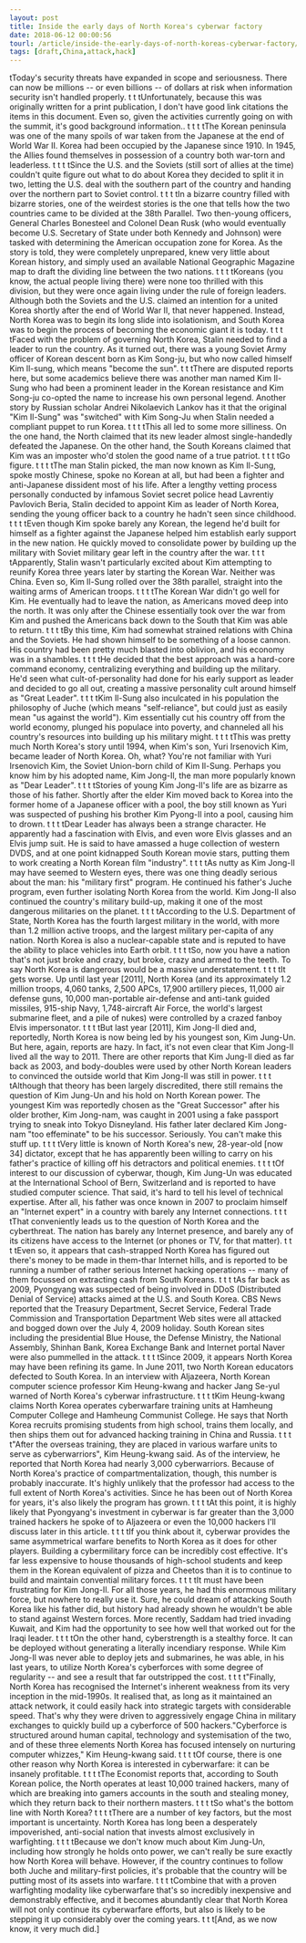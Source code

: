 ```yaml
---
layout: post
title: Inside the early days of North Korea's cyberwar factory
date: 2018-06-12 00:00:56
tourl: /article/inside-the-early-days-of-north-koreas-cyberwar-factory/
tags: [draft,China,attack,hack]
---
```

 tToday's security threats have expanded in scope and seriousness. There can now be millions -- or even billions -- of dollars at risk when information security isn't handled properly. t t tUnfortunately, because this was originally written for a print publication, I don't have good link citations the items in this document. Even so, given the activities currently going on with the summit, it's good background information.. t t t tThe Korean peninsula was one of the many spoils of war taken from the Japanese at the end of World War II. Korea had been occupied by the Japanese since 1910. In 1945, the Allies found themselves in possession of a country both war-torn and leaderless. t t t tSince the U.S. and the Soviets (still sort of allies at the time) couldn't quite figure out what to do about Korea they decided to split it in two, letting the U.S. deal with the southern part of the country and handing over the northern part to Soviet control. t t t tIn a bizarre country filled with bizarre stories, one of the weirdest stories is the one that tells how the two countries came to be divided at the 38th Parallel. Two then-young officers, General Charles Bonesteel and Colonel Dean Rusk (who would eventually become U.S. Secretary of State under both Kennedy and Johnson) were tasked with determining the American occupation zone for Korea. As the story is told, they were completely unprepared, knew very little about Korean history, and simply used an available National Geographic Magazine map to draft the dividing line between the two nations. t t t tKoreans (you know, the actual people living there) were none too thrilled with this division, but they were once again living under the rule of foreign leaders. Although both the Soviets and the U.S. claimed an intention for a united Korea shortly after the end of World War II, that never happened. Instead, North Korea was to begin its long slide into isolationism, and South Korea was to begin the process of becoming the economic giant it is today. t t t tFaced with the problem of governing North Korea, Stalin needed to find a leader to run the country. As it turned out, there was a young Soviet Army officer of Korean descent born as Kim Song-ju, but who now called himself Kim Il-sung, which means "become the sun". t t tThere are disputed reports here, but some academics believe there was another man named Kim Il-Sung who had been a prominent leader in the Korean resistance and Kim Song-ju co-opted the name to increase his own personal legend. Another story by Russian scholar Andrei Nikolaevich Lankov has it that the original "Kim Il-Sung" was "switched" with Kim Song-Ju when Stalin needed a compliant puppet to run Korea. t t t tThis all led to some more silliness. On the one hand, the North claimed that its new leader almost single-handedly defeated the Japanese. On the other hand, the South Koreans claimed that Kim was an imposter who'd stolen the good name of a true patriot. t t t tGo figure. t t t tThe man Stalin picked, the man now known as Kim Il-Sung, spoke mostly Chinese, spoke no Korean at all, but had been a fighter and anti-Japanese dissident most of his life. After a lengthy vetting process personally conducted by infamous Soviet secret police head Lavrentiy Pavlovich Beria, Stalin decided to appoint Kim as leader of North Korea, sending the young officer back to a country he hadn't seen since childhood. t t t tEven though Kim spoke barely any Korean, the legend he'd built for himself as a fighter against the Japanese helped him establish early support in the new nation. He quickly moved to consolidate power by building up the military with Soviet military gear left in the country after the war. t t t tApparently, Stalin wasn't particularly excited about Kim attempting to reunify Korea three years later by starting the Korean War. Neither was China. Even so, Kim Il-Sung rolled over the 38th parallel, straight into the waiting arms of American troops. t t t tThe Korean War didn't go well for Kim. He eventually had to leave the nation, as Americans moved deep into the north. It was only after the Chinese essentially took over the war from Kim and pushed the Americans back down to the South that Kim was able to return. t t t tBy this time, Kim had somewhat strained relations with China and the Soviets. He had shown himself to be something of a loose cannon. His country had been pretty much blasted into oblivion, and his economy was in a shambles. t t t tHe decided that the best approach was a hard-core command economy, centralizing everything and building up the military. He'd seen what cult-of-personality had done for his early support as leader and decided to go all out, creating a massive personality cult around himself as "Great Leader". t t t tKim Il-Sung also inculcated in his population the philosophy of Juche (which means "self-reliance", but could just as easily mean "us against the world"). Kim essentially cut his country off from the world economy, plunged his populace into poverty, and channeled all his country's resources into building up his military might. t t t tThis was pretty much North Korea's story until 1994, when Kim's son, Yuri Irsenovich Kim, became leader of North Korea. Oh, what? You're not familiar with Yuri Irsenovich Kim, the Soviet Union-born child of Kim Il-Sung. Perhaps you know him by his adopted name, Kim Jong-Il, the man more popularly known as "Dear Leader". t t t tStories of young Kim Jong-Il's life are as bizarre as those of his father. Shortly after the elder Kim moved back to Korea into the former home of a Japanese officer with a pool, the boy still known as Yuri was suspected of pushing his brother Kim Pyong-Il into a pool, causing him to drown. t t t tDear Leader has always been a strange character. He apparently had a fascination with Elvis, and even wore Elvis glasses and an Elvis jump suit. He is said to have amassed a huge collection of western DVDS, and at one point kidnapped South Korean movie stars, putting them to work creating a North Korean film "industry". t t t tAs nutty as Kim Jong-Il may have seemed to Western eyes, there was one thing deadly serious about the man: his "military first" program. He continued his father's Juche program, even further isolating North Korea from the world. Kim Jong-Il also continued the country's military build-up, making it one of the most dangerous militaries on the planet. t t t tAccording to the U.S. Department of State, North Korea has the fourth largest military in the world, with more than 1.2 million active troops, and the largest military per-capita of any nation. North Korea is also a nuclear-capable state and is reputed to have the ability to place vehicles into Earth orbit. t t t tSo, now you have a nation that's not just broke and crazy, but broke, crazy and armed to the teeth. To say North Korea is dangerous would be a massive understatement. t t t tIt gets worse. Up until last year [2011], North Korea (and its approximately 1.2 million troops, 4,060 tanks, 2,500 APCs, 17,900 artillery pieces, 11,000 air defense guns, 10,000 man-portable air-defense and anti-tank guided missiles, 915-ship Navy, 1,748-aircraft Air Force, the world's largest submarine fleet, and a pile of nukes) were controlled by a crazed fanboy Elvis impersonator. t t t tBut last year [2011], Kim Jong-Il died and, reportedly, North Korea is now being led by his youngest son, Kim Jung-Un. But here, again, reports are hazy. In fact, it's not even clear that Kim Jong-Il lived all the way to 2011. There are other reports that Kim Jung-Il died as far back as 2003, and body-doubles were used by other North Korean leaders to convinced the outside world that Kim Jong-Il was still in power. t t t tAlthough that theory has been largely discredited, there still remains the question of Kim Jung-Un and his hold on North Korean power. The youngest Kim was reportedly chosen as the "Great Successor" after his older brother, Kim Jong-nam, was caught in 2001 using a fake passport trying to sneak into Tokyo Disneyland. His father later declared Kim Jong-nam "too effeminate" to be his successor. Seriously. You can't make this stuff up. t t t tVery little is known of North Korea's new, 28-year-old [now 34] dictator, except that he has apparently been willing to carry on his father's practice of killing off his detractors and political enemies. t t t tOf interest to our discussion of cyberwar, though, Kim Jung-Un was educated at the International School of Bern, Switzerland and is reported to have studied computer science. That said, it's hard to tell his level of technical expertise. After all, his father was once known in 2007 to proclaim himself an "Internet expert" in a country with barely any Internet connections. t t t tThat conveniently leads us to the question of North Korea and the cyberthreat. The nation has barely any Internet presence, and barely any of its citizens have access to the Internet (or phones or TV, for that matter). t t t tEven so, it appears that cash-strapped North Korea has figured out there's money to be made in them-thar Internet hills, and is reported to be running a number of rather serious Internet hacking operations -- many of them focussed on extracting cash from South Koreans. t t t tAs far back as 2009, Pyongyang was suspected of being involved in DDoS (Distributed Denial of Service) attacks aimed at the U.S. and South Korea. CBS News reported that the Treasury Department, Secret Service, Federal Trade Commission and Transportation Department Web sites were all attacked and bogged down over the July 4, 2009 holiday. South Korean sites including the presidential Blue House, the Defense Ministry, the National Assembly, Shinhan Bank, Korea Exchange Bank and Internet portal Naver were also pummelled in the attack. t t t tSince 2009, it appears North Korea may have been refining its game. In June 2011, two North Korean educators defected to South Korea. In an interview with Aljazeera, North Korean computer science professor Kim Heung-kwang and hacker Jang Se-yul warned of North Korea's cyberwar infrastructure. t t t tKim Heung-kwang claims North Korea operates cyberwarfare training units at Hamheung Computer College and Hamheung Communist College. He says that North Korea recruits promising students from high school, trains them locally, and then ships them out for advanced hacking training in China and Russia. t t t t"After the overseas training, they are placed in various warfare units to serve as cyberwarriors", Kim Heung-kwang said. As of the interview, he reported that North Korea had nearly 3,000 cyberwarriors. Because of North Korea's practice of compartmentalization, though, this number is probably inaccurate. It's highly unlikely that the professor had access to the full extent of North Korea's activities. Since he has been out of North Korea for years, it's also likely the program has grown. t t t tAt this point, it is highly likely that Pyongyang's investment in cyberwar is far greater than the 3,000 trained hackers he spoke of to Aljazeera or even the 10,000 hackers I'll discuss later in this article. t t t tIf you think about it, cyberwar provides the same asymmetrical warfare benefits to North Korea as it does for other players. Building a cybermilitary force can be incredibly cost effective. It's far less expensive to house thousands of high-school students and keep them in the Korean equivalent of pizza and Cheetos than it is to continue to build and maintain convential military forces. t t t tIt must have been frustrating for Kim Jong-Il. For all those years, he had this enormous military force, but nowhere to really use it. Sure, he could dream of attacking South Korea like his father did, but history had already shown he wouldn't be able to stand against Western forces. More recently, Saddam had tried invading Kuwait, and Kim had the opportunity to see how well that worked out for the Iraqi leader. t t t tOn the other hand, cyberstrength is a stealthy force. It can be deployed without generating a literally incendiary response. While Kim Jong-Il was never able to deploy jets and submarines, he was able, in his last years, to utilize North Korea's cyberforces with some degree of regularity -- and see a result that far outstripped the cost. t t t t"Finally, North Korea has recognised the Internet's inherent weakness from its very inception in the mid-1990s. It realised that, as long as it maintained an attack network, it could easily hack into strategic targets with considerable speed. That's why they were driven to aggressively engage China in military exchanges to quickly build up a cyberforce of 500 hackers."Cyberforce is structured around human capital, technology and systemisation of the two, and of these three elements North Korea has focused intensely on nurturing computer whizzes," Kim Heung-kwang said. t t t tOf course, there is one other reason why North Korea is interested in cyberwarfare: it can be insanely profitable. t t t tThe Economist reports that, according to South Korean police, the North operates at least 10,000 trained hackers, many of which are breaking into gamers accounts in the south and stealing money, which they return back to their northern masters. t t t tSo what's the bottom line with North Korea? t t t tThere are a number of key factors, but the most important is uncertainty. North Korea has long been a desperately impoverished, anti-social nation that invests almost exclusively in warfighting. t t t tBecause we don't know much about Kim Jung-Un, including how strongly he holds onto power, we can't really be sure exactly how North Korea will behave. However, if the country continues to follow both Juche and military-first policies, it's probable that the country will be putting most of its assets into warfare. t t t tCombine that with a proven warfighting modality like cyberwarfare that's so incredibly inexpensive and demonstrably effective, and it becomes abundantly clear that North Korea will not only continue its cyberwarfare efforts, but also is likely to be stepping it up considerably over the coming years. t t t[And, as we now know, it very much did.] 